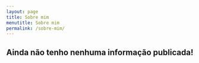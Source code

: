 ```yaml
---
layout: page
title: Sobre mim
menutitle: Sobre mim
permalink: /sobre-mim/
---
```


<div class="content" id="content">
    <h2 class="title" style="text-align: center;">Ainda não tenho nenhuma informação publicada!</h2>
</div>


